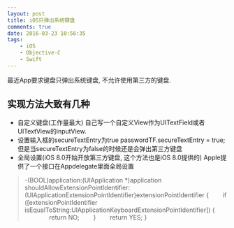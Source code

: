 ```yaml
---
layout: post
title: iOS只弹出系统键盘
comments: true
date: 2016-03-23 10:56:35
tags:
    - iOS
    - Objective-C
    - Swift
---
```

最近App要求键盘只弹出系统键盘, 不允许使用第三方的键盘.
<!--more-->
## 实现方法大致有几种
* 自定义键盘(工作量最大)
自己写一个自定义View作为UITextField或者UITextView的inputView.
* 设置输入框的secureTextEntry为true
passwordTF.secureTextEntry = true;但是当secureTextEntry为false的时候还是会弹出第三方键盘
* 全局设置(iOS 8.0开始开放第三方键盘, 这个方法也是iOS 8.0提供的)
Apple提供了一个接口在Appdelegate里面全局设置


>   -(BOOL)application:(UIApplication *)application shouldAllowExtensionPointIdentifier:(UIApplicationExtensionPointIdentifier)extensionPointIdentifier {
    &#8195;&#8195;if ([extensionPointIdentifier isEqualToString:UIApplicationKeyboardExtensionPointIdentifier]) {
    &#8195;&#8195;&#8195;&#8195;return NO;
    &#8195;&#8195;}
    &#8195;&#8195;return YES;
    }

